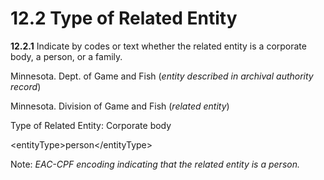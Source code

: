 # 12.2 Type of Related Entity

**12.2.1** Indicate by codes or text whether the related entity is a corporate body, a person, or a family.

<p class="dacs-example">Minnesota. Dept. of Game and Fish (<em>entity described in archival authority record</em>)</p>
<p class="dacs-example">Minnesota. Division of Game and Fish (<em>related entity</em>)</p>
<p class="dacs-example">Type of Related Entity: Corporate body</p>
<p class="dacs-example">&lt;entityType&gt;person&lt;/entityType&gt;</p>
<p class="dacs-example">Note: <em>EAC-CPF encoding indicating that the related entity is a person.</em></p>

